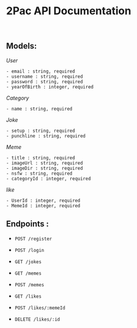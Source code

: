 # 2Pac API Documentation

&nbsp;

## Models:

_User_

```
- email : string, required
- username : string, required
- password : string, required
- yearOfBirth : integer, required
```

_Category_

```
- name : string, required
```

_Joke_

```
- setup : string, required
- punchline : string, required
```

_Meme_

```
- title : string, required
- imageUrl : string, required
- imageDir : string, required
- nsfw : string, required
- categoryId : integer, required
```

_like_

```
- UserId : integer, required
- MemeId : integer, required
```

## Endpoints :

- `POST /register`
- `POST /login`

- `GET /jokes`

- `GET /memes`
- `POST /memes`

- `GET /likes`
- `POST /likes/:memeId`
- `DELETE /likes/:id`
